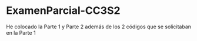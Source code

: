 # ExamenParcial-CC3S2
He colocado la Parte 1 y Parte 2 además de los 2 códigos que se solicitaban en la Parte 1
